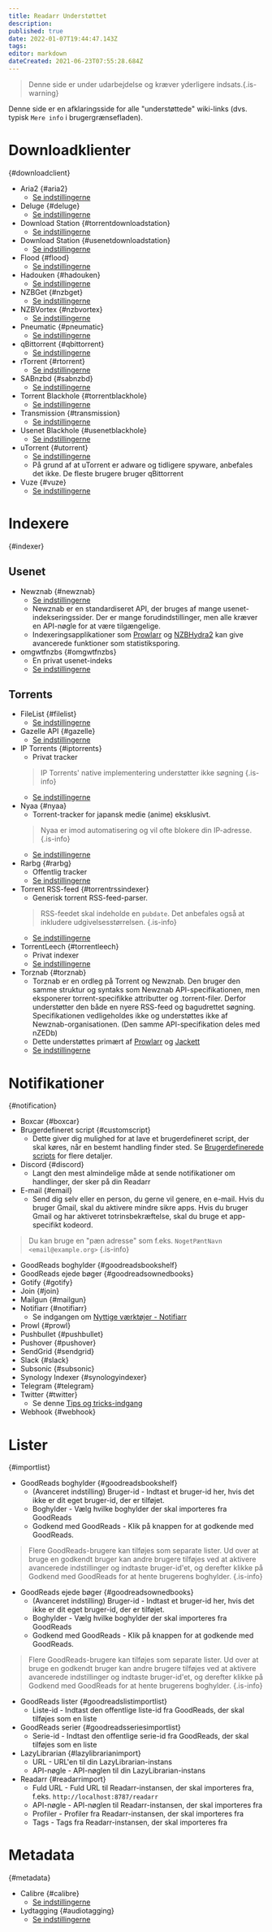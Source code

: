 ```yaml
---
title: Readarr Understøttet
description: 
published: true
date: 2022-01-07T19:44:47.143Z
tags: 
editor: markdown
dateCreated: 2021-06-23T07:55:28.684Z
---
```


> Denne side er under udarbejdelse og kræver yderligere indsats.{.is-warning}

Denne side er en afklaringsside for alle "understøttede" wiki-links (dvs. typisk `Mere info` i brugergrænsefladen).

# Downloadklienter

{#downloadclient}

- Aria2 {#aria2}
  - [Se indstillingerne](/readarr/settings#download-clients)
- Deluge {#deluge}
  - [Se indstillingerne](/readarr/settings#download-clients)
- Download Station {#torrentdownloadstation}
  - [Se indstillingerne](/readarr/settings#download-clients)
- Download Station {#usenetdownloadstation}
  - [Se indstillingerne](/readarr/settings#download-clients)
- Flood {#flood}
  - [Se indstillingerne](/readarr/settings#download-clients)
- Hadouken {#hadouken}
  - [Se indstillingerne](/readarr/settings#download-clients)
- NZBGet {#nzbget}
  - [Se indstillingerne](/readarr/settings#download-clients)
- NZBVortex {#nzbvortex}
  - [Se indstillingerne](/readarr/settings#download-clients)
- Pneumatic {#pneumatic}
  - [Se indstillingerne](/readarr/settings#download-clients)
- qBittorrent {#qbittorrent}
  - [Se indstillingerne](/readarr/settings#download-clients)
- rTorrent {#rtorrent}
  - [Se indstillingerne](/readarr/settings#download-clients)
- SABnzbd {#sabnzbd}
  - [Se indstillingerne](/readarr/settings#download-clients)
- Torrent Blackhole {#torrentblackhole}
  - [Se indstillingerne](/readarr/settings#download-clients)
- Transmission {#transmission}
  - [Se indstillingerne](/readarr/settings#download-clients)
- Usenet Blackhole {#usenetblackhole}
  - [Se indstillingerne](/readarr/settings#download-clients)
- uTorrent {#utorrent}
  - [Se indstillingerne](/readarr/settings#download-clients)
  - På grund af at uTorrent er adware og tidligere spyware, anbefales det ikke. De fleste brugere bruger qBittorrent
- Vuze {#vuze}
  - [Se indstillingerne](/readarr/settings#download-clients)

# Indexere

{#indexer}

## Usenet

- Newznab {#newznab}
  - [Se indstillingerne](/readarr/settings#indexer-settings)
  - Newznab er en standardiseret API, der bruges af mange usenet-indekseringssider. Der er mange forudindstillinger, men alle kræver en API-nøgle for at være tilgængelige.
  - Indexeringsapplikationer som [Prowlarr](/prowlarr) og [NZBHydra2](https://github.com/theotherp/nzbhydra2) kan give avancerede funktioner som statistiksporing.
- omgwtfnzbs {#omgwtfnzbs}
  - En privat usenet-indeks
  - [Se indstillingerne](/readarr/settings#indexer-settings)

## Torrents

- FileList {#filelist}
  - [Se indstillingerne](/readarr/settings#indexer-settings)
- Gazelle API {#gazelle}
  - [Se indstillingerne](/readarr/settings#indexer-settings)
- IP Torrents {#iptorrents}
  - Privat tracker
  > IP Torrents' native implementering understøtter ikke søgning {.is-info}
  - [Se indstillingerne](/readarr/settings#indexer-settings)
- Nyaa {#nyaa}
  - Torrent-tracker for japansk medie (anime) eksklusivt.
  > Nyaa er imod automatisering og vil ofte blokere din IP-adresse. {.is-info}
  - [Se indstillingerne](/readarr/settings#indexer-settings)
- Rarbg {#rarbg}
  - Offentlig tracker
  - [Se indstillingerne](/readarr/settings#indexer-settings)
- Torrent RSS-feed {#torrentrssindexer}
  - Generisk torrent RSS-feed-parser.
  > RSS-feedet skal indeholde en `pubdate`. Det anbefales også at inkludere udgivelsesstørrelsen.
  {.is-info}
  - [Se indstillingerne](/readarr/settings#indexer-settings)
- TorrentLeech {#torrentleech}
  - Privat indexer
  - [Se indstillingerne](/readarr/settings#indexer-settings)
- Torznab {#torznab}
  - Torznab er en ordleg på Torrent og Newznab. Den bruger den samme struktur og syntaks som Newznab API-specifikationen, men eksponerer torrent-specifikke attributter og .torrent-filer. Derfor understøtter den både en nyere RSS-feed og bagudrettet søgning. Specifikationen vedligeholdes ikke og understøttes ikke af Newznab-organisationen. (Den samme API-specifikation deles med nZEDb)
  - Dette understøttes primært af [Prowlarr](/prowlarr) og [Jackett](https://github.com/Jackett/Jackett)
  - [Se indstillingerne](/readarr/settings#indexer-settings)

# Notifikationer

{#notification}

- Boxcar {#boxcar}
- Brugerdefineret script {#customscript}
  - Dette giver dig mulighed for at lave et brugerdefineret script, der skal køres, når en bestemt handling finder sted. Se [Brugerdefinerede scripts](/readarr/custom-scripts) for flere detaljer.
- Discord {#discord}
  - Langt den mest almindelige måde at sende notifikationer om handlinger, der sker på din Readarr
- E-mail {#email}
  - Send dig selv eller en person, du gerne vil genere, en e-mail. Hvis du bruger Gmail, skal du aktivere mindre sikre apps. Hvis du bruger Gmail og har aktiveret totrinsbekræftelse, skal du bruge et app-specifikt kodeord.

 > Du kan bruge en "pæn adresse" som f.eks. `NogetPæntNavn <email@example.org>` {.is-info}

- GoodReads boghylder {#goodreadsbookshelf}
- GoodReads ejede bøger {#goodreadsownedbooks}
- Gotify {#gotify}
- Join {#join}
- Mailgun {#mailgun}
- Notifiarr {#notifiarr}
  - Se indgangen om [Nyttige værktøjer - Notifiarr](/useful-tools#notifiarr-fka-discord-notifier)
- Prowl {#prowl}
- Pushbullet {#pushbullet}
- Pushover {#pushover}
- SendGrid {#sendgrid}
- Slack {#slack}
- Subsonic {#subsonic}
- Synology Indexer {#synologyindexer}
- Telegram {#telegram}
- Twitter {#twitter}
  - Se denne [Tips og tricks-indgang](/useful-tools#twitter)
- Webhook {#webhook}

# Lister

{#importlist}

- GoodReads boghylder {#goodreadsbookshelf}
  - (Avanceret indstilling) Bruger-id - Indtast et bruger-id her, hvis det ikke er dit eget bruger-id, der er tilføjet.
  - Boghylder - Vælg hvilke boghylder der skal importeres fra GoodReads
  - Godkend med GoodReads - Klik på knappen for at godkende med GoodReads.

> Flere GoodReads-brugere kan tilføjes som separate lister. Ud over at bruge en godkendt bruger kan andre brugere tilføjes ved at aktivere avancerede indstillinger og indtaste bruger-id'et, og derefter klikke på Godkend med GoodReads for at hente brugerens boghylder.
{.is-info}

- GoodReads ejede bøger {#goodreadsownedbooks}
  - (Avanceret indstilling) Bruger-id - Indtast et bruger-id her, hvis det ikke er dit eget bruger-id, der er tilføjet.
  - Boghylder - Vælg hvilke boghylder der skal importeres fra GoodReads
  - Godkend med GoodReads - Klik på knappen for at godkende med GoodReads.

> Flere GoodReads-brugere kan tilføjes som separate lister. Ud over at bruge en godkendt bruger kan andre brugere tilføjes ved at aktivere avancerede indstillinger og indtaste bruger-id'et, og derefter klikke på Godkend med GoodReads for at hente brugerens boghylder.
{.is-info}

- GoodReads lister {#goodreadslistimportlist}
  - Liste-id - Indtast den offentlige liste-id fra GoodReads, der skal tilføjes som en liste
- GoodReads serier {#goodreadsseriesimportlist}
  - Serie-id - Indtast den offentlige serie-id fra GoodReads, der skal tilføjes som en liste
- LazyLibrarian {#lazylibrarianimport}
  - URL - URL'en til din LazyLibrarian-instans
  - API-nøgle - API-nøglen til din LazyLibrarian-instans
- Readarr {#readarrimport}
  - Fuld URL - Fuld URL til Readarr-instansen, der skal importeres fra, f.eks. `http://localhost:8787/readarr`
  - API-nøgle - API-nøglen til Readarr-instansen, der skal importeres fra
  - Profiler - Profiler fra Readarr-instansen, der skal importeres fra
  - Tags - Tags fra Readarr-instansen, der skal importeres fra

# Metadata

{#metadata}

- Calibre {#calibre}
  - [Se indstillingerne](/readarr/settings#write-metadata-to-book-files)
- Lydtagging {#audiotagging}
  - [Se indstillingerne](/readarr/settings#write-metadata-to-book-files)